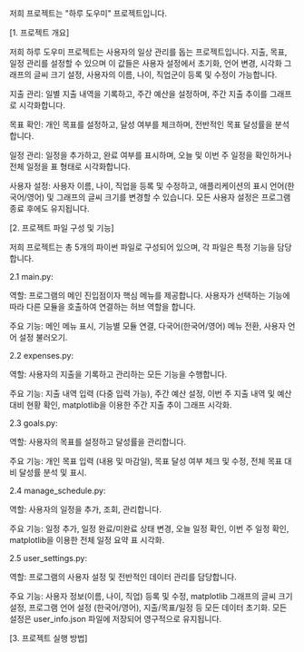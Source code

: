 저희 프로젝트는 "하루 도우미" 프로젝트입니다.

[1. 프로젝트 개요]

저희 하루 도우미 프로젝트는 사용자의 일상 관리를 돕는 프로젝트입니다. 지출, 목표, 일정 관리를 설정할 수 있으며 이 값들은 사용자 설정에서 초기화, 언어 변경, 시각화 그래프의 글씨 크기 설정, 사용자의 이름, 나이, 직업군이 등록 및 수정이 가능합니다. 


지출 관리: 일별 지출 내역을 기록하고, 주간 예산을 설정하며, 주간 지출 추이를 그래프로 시각화합니다.

목표 확인: 개인 목표를 설정하고, 달성 여부를 체크하며, 전반적인 목표 달성률을 분석합니다.


일정 관리: 일정을 추가하고, 완료 여부를 표시하며, 오늘 및 이번 주 일정을 확인하거나 전체 일정을 표 형태로 시각화합니다.

사용자 설정: 사용자 이름, 나이, 직업을 등록 및 수정하고, 애플리케이션의 표시 언어(한국어/영어) 및 그래프의 글씨 크기를 변경할 수 있습니다. 모든 사용자 설정은 프로그램 종료 후에도 유지됩니다.



[2. 프로젝트 파일 구성 및 기능] 


저희 프로젝트는 총 5개의 파이썬 파일로 구성되어 있으며, 각 파일은 특정 기능을 담당합니다.

2.1 main.py:

역할: 프로그램의 메인 진입점이자 핵심 메뉴를 제공합니다. 사용자가 선택하는 기능에 따라 다른 모듈을 호출하여 연결하는 허브 역할을 합니다.

주요 기능: 메인 메뉴 표시, 기능별 모듈 연결, 다국어(한국어/영어) 메뉴 전환, 사용자 언어 설정 불러오기.

2.2 expenses.py:

역할: 사용자의 지출을 기록하고 관리하는 모든 기능을 수행합니다.

주요 기능: 지출 내역 입력 (다중 입력 가능), 주간 예산 설정, 이번 주 지출 내역 및 예산 대비 현황 확인, matplotlib을 이용한 주간 지출 추이 그래프 시각화.


2.3 goals.py:

역할: 사용자의 목표를 설정하고 달성률을 관리합니다.

주요 기능: 개인 목표 입력 (내용 및 마감일), 목표 달성 여부 체크 및 수정, 전체 목표 대비 달성률 분석 및 표시.


2.4 manage_schedule.py:

역할: 사용자의 일정을 추가, 조회, 관리합니다.

주요 기능: 일정 추가, 일정 완료/미완료 상태 변경, 오늘 일정 확인, 이번 주 일정 확인, matplotlib을 이용한 전체 일정 요약 표 시각화.


2.5 user_settings.py:

역할: 프로그램의 사용자 설정 및 전반적인 데이터 관리를 담당합니다.

주요 기능: 사용자 정보(이름, 나이, 직업) 등록 및 수정, matplotlib 그래프의 글씨 크기 설정, 프로그램 언어 설정 (한국어/영어), 지출/목표/일정 등 모든 데이터 초기화. 모든 설정은 user_info.json 파일에 저장되어 영구적으로 유지됩니다.



   

[3. 프로젝트 실행 방법]
